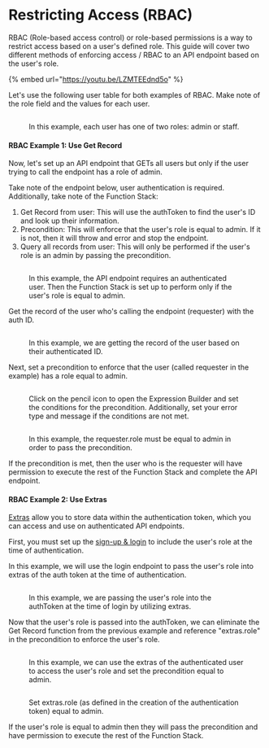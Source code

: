 # Restricting Access (RBAC)

RBAC (Role-based access control) or role-based permissions is a way to restrict access based on a user's defined role. This guide will cover two different methods of enforcing access / RBAC to an API endpoint based on the user's role.&#x20;

{% embed url="https://youtu.be/LZMTEEdnd5o" %}

Let's use the following user table for both examples of RBAC. Make note of the role field and the values for each user.

<figure><img src="../../.gitbook/assets/image (50).png" alt=""><figcaption><p>In this example, each user has one of two roles: admin or staff.</p></figcaption></figure>

#### **RBAC Example 1: Use Get Record**

Now, let's set up an API endpoint that GETs all users but only if the user trying to call the endpoint has a role of admin.&#x20;

Take note of the endpoint below, user authentication is required. Additionally, take note of the Function Stack:

1. Get Record from user: This will use the authToken to find the user's ID and look up their information.
2. Precondition: This will enforce that the user's role is equal to admin. If it is not, then it will throw and error and stop the endpoint.&#x20;
3. Query all records from user: This will only be performed if the user's role is an admin by passing the precondition.&#x20;

<figure><img src="../../.gitbook/assets/image (51).png" alt=""><figcaption><p>In this example, the API endpoint requires an authenticated user. Then the Function Stack is set up to perform only if the user's role is equal to admin. </p></figcaption></figure>

Get the record of the user who's calling the endpoint (requester) with the auth ID.&#x20;

<figure><img src="../../.gitbook/assets/image (52).png" alt=""><figcaption><p>In this example, we are getting the record of the user based on their authenticated ID.</p></figcaption></figure>

Next, set a precondition to enforce that the user (called requester in the example) has a role equal to admin.

<figure><img src="../../.gitbook/assets/image (53).png" alt=""><figcaption><p>Click on the pencil icon to open the Expression Builder and set the conditions for the precondition. Additionally, set your error type and message if the conditions are not met.</p></figcaption></figure>

<figure><img src="../../.gitbook/assets/image (54).png" alt=""><figcaption><p>In this example, the requester.role must be equal to admin in order to pass the precondition.</p></figcaption></figure>

If the precondition is met, then the user who is the requester will have permission to execute the rest of the Function Stack and complete the API endpoint.



#### RBAC Example 2: Use Extras

[Extras](./#extras) allow you to store data within the authentication token, which you can access and use on authenticated API endpoints.&#x20;

First, you must set up the [sign-up & login](./) to include the user's role at the time of authentication.&#x20;

In this example, we will use the login endpoint to pass the user's role into extras of the auth token at the time of authentication.&#x20;

<figure><img src="../../.gitbook/assets/image (55).png" alt=""><figcaption><p>In this example, we are passing the user's role into the authToken at the time of login by utilizing extras.</p></figcaption></figure>

Now that the user's role is passed into the authToken, we can eliminate the Get Record function from the previous example and reference "extras.role" in the precondition to enforce the user's role.

<figure><img src="../../.gitbook/assets/image (56).png" alt=""><figcaption><p>In this example, we can use the extras of the authenticated user to access the user's role and set the precondition equal to admin.</p></figcaption></figure>

<figure><img src="../../.gitbook/assets/image (57).png" alt=""><figcaption><p>Set extras.role (as defined in the creation of the authentication token) equal to admin.</p></figcaption></figure>

If the user's role is equal to admin then they will pass the precondition and have permission to execute the rest of the Function Stack. &#x20;
